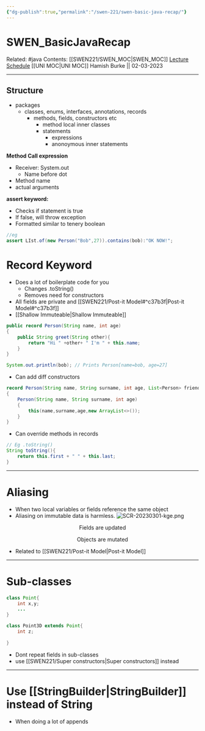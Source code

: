 ```yaml
---
{"dg-publish":true,"permalink":"/swen-221/swen-basic-java-recap/"}
---
```



# SWEN_BasicJavaRecap

Related: #java 
Contents: [[SWEN221/SWEN_MOC\|SWEN_MOC]]
[Lecture Schedule](https://ecs.wgtn.ac.nz/Courses/SWEN221_2023T1/LectureSchedule)
[[UNI MOC\|UNI MOC]]
Hamish Burke || 02-03-2023
***

## Structure

- packages
	- classes, enums, interfaces, annotations, records
		- methods, fields, constructors etc
			- method local inner classes
			- statements
				- expressions
				- anonoymous inner statements



**Method Call expression**
- Receiver: System.out
	- Name before dot
- Method name
- actual arguments

**assert keyword:**
- Checks if statement is true
- If false, will throw exception
- Formatted similar to tenery boolean

```java
//eg
assert LIst.of(new Person("Bob",27)).contains(bob):"OK NOW!";
```

# Record Keyword

- Does a lot of boilerplate code for you
	- Changes .toString()
	- Removes need for constructors
- All fields are private and [[SWEN221/Post-it Model#^c37b3f\|Post-it Model#^c37b3f]]
- [[Shallow Immuteable\|Shallow Immuteable]]

```java
public record Person(String name, int age) 
{
	public String greet(String other){
		return "Hi " +other+ " I'm " + this.name;
	}
}

System.out.println(bob); // Prints Person[name=bob, age=27]
```

- Can add diff constructors

```java
record Person(String name, String surname, int age, List<Person> friends)
{
	Person(String name, String surname, int age)
	{
		this(name,surname,age,new ArrayList<>());	
	}
}
```

- Can override methods in records

```java
// Eg .toString()
String toString(){
	return this.first + " " + this.last;
}
```

***

# Aliasing

- When two local variables or fields reference the same object
- Aliasing on immutable data is harmless.
![SCR-20230301-kge.png](/img/user/SCR-20230301-kge.png)


<p align="center">
Fields are updated
</p>
<p align="center">
Objects are mutated
</p>


- Related to [[SWEN221/Post-it Model\|Post-it Model]]


***

# Sub-classes

```java
class Point{
	int x,y;
	...
}

class Point3D extends Point{
	int z;
	
}

```

- Dont repeat fields in sub-classes
- use [[SWEN221/Super constructors\|Super constructors]] instead

***

# Use [[StringBuilder\|StringBuilder]] instead of String

- When doing a lot of appends

